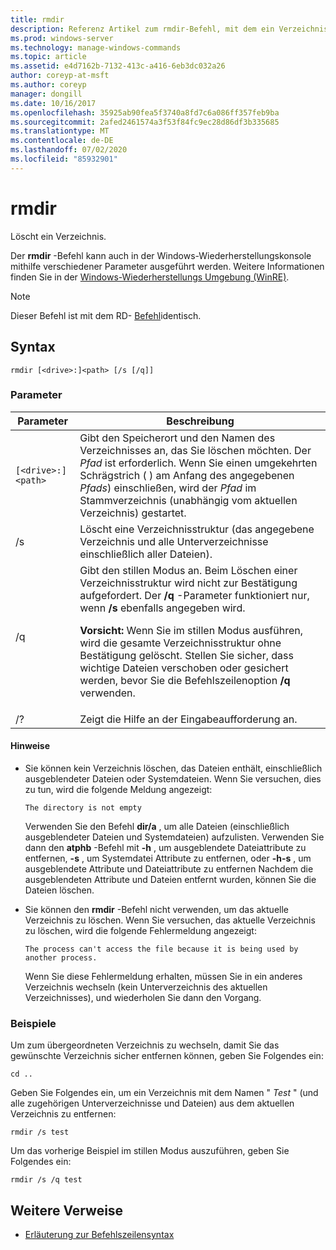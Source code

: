 ```yaml
---
title: rmdir
description: Referenz Artikel zum rmdir-Befehl, mit dem ein Verzeichnis gelöscht wird.
ms.prod: windows-server
ms.technology: manage-windows-commands
ms.topic: article
ms.assetid: e4d7162b-7132-413c-a416-6eb3dc032a26
author: coreyp-at-msft
ms.author: coreyp
manager: dongill
ms.date: 10/16/2017
ms.openlocfilehash: 35925ab90fea5f3740a8fd7c6a086ff357feb9ba
ms.sourcegitcommit: 2afed2461574a3f53f84fc9ec28d86df3b335685
ms.translationtype: MT
ms.contentlocale: de-DE
ms.lasthandoff: 07/02/2020
ms.locfileid: "85932901"
---
```

# <a name="rmdir"></a>rmdir

Löscht ein Verzeichnis.

Der **rmdir** -Befehl kann auch in der Windows-Wiederherstellungskonsole mithilfe verschiedener Parameter ausgeführt werden. Weitere Informationen finden Sie in der [Windows-Wiederherstellungs Umgebung (WinRE)](https://docs.microsoft.com/windows-hardware/manufacture/desktop/windows-recovery-environment--windows-re--technical-reference).

> [!NOTE]
> Dieser Befehl ist mit dem RD- [Befehl](rd.md)identisch.

## <a name="syntax"></a>Syntax

```
rmdir [<drive>:]<path> [/s [/q]]
```

### <a name="parameters"></a>Parameter

| Parameter | Beschreibung |
|--|--|
| `[<drive>:]<path>` | Gibt den Speicherort und den Namen des Verzeichnisses an, das Sie löschen möchten. Der *Pfad* ist erforderlich. Wenn Sie einen umgekehrten Schrägstrich ( \) am Anfang des angegebenen *Pfads*) einschließen, wird der *Pfad* im Stammverzeichnis (unabhängig vom aktuellen Verzeichnis) gestartet. |
| /s | Löscht eine Verzeichnisstruktur (das angegebene Verzeichnis und alle Unterverzeichnisse einschließlich aller Dateien). |
| /q | Gibt den stillen Modus an. Beim Löschen einer Verzeichnisstruktur wird nicht zur Bestätigung aufgefordert. Der **/q** -Parameter funktioniert nur, wenn **/s** ebenfalls angegeben wird.<p>**Vorsicht:** Wenn Sie im stillen Modus ausführen, wird die gesamte Verzeichnisstruktur ohne Bestätigung gelöscht. Stellen Sie sicher, dass wichtige Dateien verschoben oder gesichert werden, bevor Sie die Befehlszeilenoption **/q** verwenden. |
| /? | Zeigt die Hilfe an der Eingabeaufforderung an. |

#### <a name="remarks"></a>Hinweise

- Sie können kein Verzeichnis löschen, das Dateien enthält, einschließlich ausgeblendeter Dateien oder Systemdateien. Wenn Sie versuchen, dies zu tun, wird die folgende Meldung angezeigt:

    `The directory is not empty`

    Verwenden Sie den Befehl **dir/a** , um alle Dateien (einschließlich ausgeblendeter Dateien und Systemdateien) aufzulisten. Verwenden Sie dann den **atphb** -Befehl mit **-h** , um ausgeblendete Dateiattribute zu entfernen, **-s** , um Systemdatei Attribute zu entfernen, oder **-h-s** , um ausgeblendete Attribute und Dateiattribute zu entfernen Nachdem die ausgeblendeten Attribute und Dateien entfernt wurden, können Sie die Dateien löschen.

- Sie können den **rmdir** -Befehl nicht verwenden, um das aktuelle Verzeichnis zu löschen. Wenn Sie versuchen, das aktuelle Verzeichnis zu löschen, wird die folgende Fehlermeldung angezeigt:

    `The process can't access the file because it is being used by another process.`

    Wenn Sie diese Fehlermeldung erhalten, müssen Sie in ein anderes Verzeichnis wechseln (kein Unterverzeichnis des aktuellen Verzeichnisses), und wiederholen Sie dann den Vorgang.

### <a name="examples"></a>Beispiele

Um zum übergeordneten Verzeichnis zu wechseln, damit Sie das gewünschte Verzeichnis sicher entfernen können, geben Sie Folgendes ein:

```
cd ..
```

Geben Sie Folgendes ein, um ein Verzeichnis mit dem Namen " *Test* " (und alle zugehörigen Unterverzeichnisse und Dateien) aus dem aktuellen Verzeichnis zu entfernen:

```
rmdir /s test
```

Um das vorherige Beispiel im stillen Modus auszuführen, geben Sie Folgendes ein:

```
rmdir /s /q test
```

## <a name="additional-references"></a>Weitere Verweise

- [Erläuterung zur Befehlszeilensyntax](command-line-syntax-key.md)
